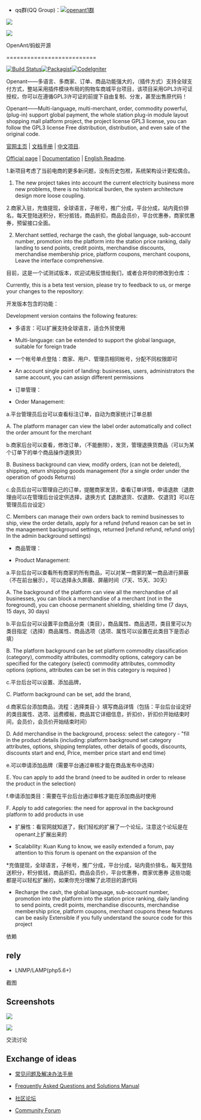 - qq群(QQ Group)：<a target="_blank" href="http://shang.qq.com/wpa/qunwpa?idkey=a3aa61a22c4546f12c7ba200607e4a67fcf091f2d02413568cadfff081990bd5"><img border="0" src="http://pub.idqqimg.com/wpa/images/group.png" alt="openant1群" title="openant1群"></a>

![](http://www.openant.com/public/resources/default/image/favicon.png)

![](http://www.openant.com/image/catalog/banner-home/20160526050500ROPqBzEjak.jpg)

OpenAnt/蚂蚁开源

==========================

[![Build Status](http://www.openant.com/doc/001.png)](http://www.openant.com)[![Packagist](http://www.openant.com/doc/002.png)](http://www.openant.com)[![CodeIgniter](http://www.openant.com/doc/003.png)](http://www.codeigniter.org)

Openant——多语言、多商家、订单、商品功能强大的，（插件方式）支持全球支付方式，整站采用插件模块布局的购物车商城平台项目，该项目采用GPL3许可证授权，你可以在遵循GPL3许可证的前提下自由复制、分发，甚至出售原代码！

Openant——Multi-language, multi-merchant, order, commodity powerful, (plug-in) support global payment, the whole station plug-in module layout shopping mall platform project, the project license GPL3 license, you can follow the GPL3 license Free distribution, distribution, and even sale of the original code.


[官网主页](http://www.openant.com) | [文档手册](http://www.openant.com/bbs.php) | [中文项目](http://git.oschina.net/xcalder/openant).

[Official page](http://www.openant.com) | [Documentation](http://www.openant.com/bbs.php) | [English Readme](https://github.com/xcalder/openant).

1.新项目考虑了当前电商的更多新问题，没有历史包袱，系统架构设计更松偶合。

1. The new project takes into account the current electricity business more new problems, there is no historical burden, the system architecture design more loose coupling.

2.商家入驻，充值提现，全球语言，子帐号，推广分成，平台分成，站内竟价排名，每天登陆送积分，积分抵钱，商品折扣，商品会员价，平台优惠券，商家优惠券，预留接口全面。

2. Merchant settled, recharge the cash, the global language, sub-account number, promotion into the platform into the station price ranking, daily landing to send points, credit points, merchandise discounts, merchandise membership price, platform coupons, merchant coupons, Leave the interface comprehensive.

目前，这是一个试测试版本，欢迎试用反馈给我们，或者合并你的修改到仓库 ：

Currently, this is a beta test version, please try to feedback to us, or merge your changes to the repository:

开发版本包含的功能：

Development version contains the following features:

* 多语言：可以扩展支持全球语言，适合外贸使用

* Multi-language: can be extended to support the global language, suitable for foreign trade

* 一个帐号单点登陆：商家、用户、管理员相同帐号，分配不同权限即可

* An account single point of landing: businesses, users, administrators the same account, you can assign different permissions

* 订单管理：

* Order Management:

a.平台管理员后台可以查看标注订单，自动为商家统计订单总额

A. The platform manager can view the label order automatically and collect the order amount for the merchant

b.商家后台可以查看，修改订单，（不能删除），发货，管理退换货商品（可以为某个订单下的单个商品操作退换货）

B. Business background can view, modify orders, (can not be deleted), shipping, return shipping goods management (for a single order under the operation of goods Returns)

c.会员后台可以管理自己的订单，提醒商家发货，查看订单详情，申请退款（退款理由可以在管理后台设定供选择，退换方式【退款退货、仅退款、仅退货】可以在管理员后台设定）

C. Members can manage their own orders back to remind businesses to ship, view the order details, apply for a refund (refund reason can be set in the management background settings, returned [refund refund, refund only] In the admin background settings)

* 商品管理：

* Product Management:

a.平台后台可以查看所有商家的所有商品，可以对某一商家的某一商品进行屏蔽（不在前台展示），可以选择永久屏蔽、屏蔽时间（7天、15天、30天）

A. The background of the platform can view all the merchandise of all businesses, you can block a merchandise of a merchant (not in the foreground), you can choose permanent shielding, shielding time (7 days, 15 days, 30 days)

b.平台后台可以设置平台商品分类（类目），商品属性、商品选项，类目里可以为类目指定（选择）商品属性、商品选项（选项、属性可以设置在此类目下是否必填）

B. The platform background can be set platform commodity classification (category), commodity attributes, commodity options, category can be specified for the category (select) commodity attributes, commodity options (options, attributes can be set in this category is required )

c.平台后台可以设置、添加品牌，

C. Platform background can be set, add the brand,

d.商家后台添加商品，流程：选择类目-》填写商品详情（包括：平台后台设定好的类目属性、选项、运费模板，商品其它详细信息，折扣价，折扣价开始结束时间，会员价，会员价开始结束时间）

D. Add merchandise in the background, process: select the category - "fill in the product details (including: platform background set category attributes, options, shipping templates, other details of goods, discounts, discounts start and end, Price, member price start and end time)

e.可以申请添加品牌（需要平台通过审核才能在商品发布中选择）

E. You can apply to add the brand (need to be audited in order to release the product in the selection)

f.申请添加类目：需要在平台后台通过审核才能在添加商品时使用

F. Apply to add categories: the need for approval in the background platform to add products in use


* 扩展性：看官网就知道了，我们轻松的扩展了一个论坛，注意这个论坛是在openant上扩展出来的

* Scalability: Kuan Kung to know, we easily extended a forum, pay attention to this forum is openant on the expansion of the

*充值提现，全球语言，子帐号，推广分成，平台分成，站内竟价排名，每天登陆送积分，积分抵钱，商品折扣，商品会员价，平台优惠券，商家优惠券 这些功能 都是可以轻松扩展的，如果你充分理解了此项目的源代码

* Recharge the cash, the global language, sub-account number, promotion into the platform into the station price ranking, daily landing to send points, credit points, merchandise discounts, merchandise membership price, platform coupons, merchant coupons these features can be easily Extensible if you fully understand the source code for this project


依赖

rely
---

* LNMP/LAMP(php5.6+)

截图

Screenshots
---
![](http://www.openant.com/image/catalog/banner-home/20160629050604FlO6MTDJdx.jpg)

![](http://www.openant.com/image/catalog/banner-home/20160526050509AUtb5cw8rT.jpg)

交流讨论

Exchange of ideas
-------
- [常见问题及解决办法手册](http://www.openant.com/helper/faq.html)
- [Frequently Asked Questions and Solutions Manual](http://www.openant.com/helper/faq.html)

- [社区论坛](http://www.openant.com/bbs.php)
- [Community Forum](http://www.openant.com/bbs.php)
